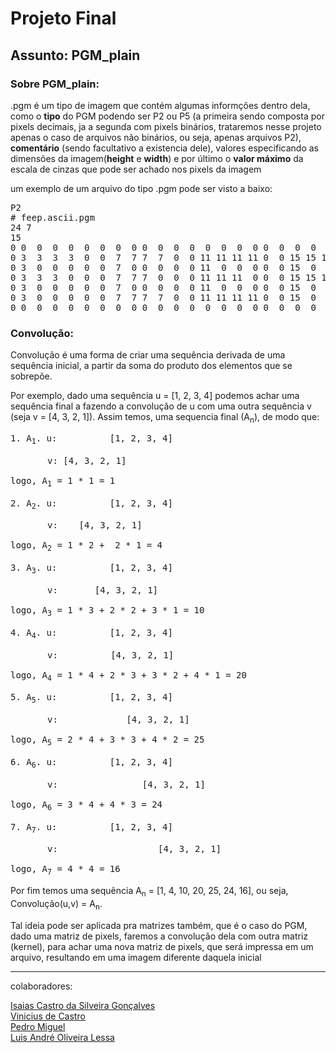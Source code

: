 # Projeto Final

## Assunto: PGM_plain

### Sobre PGM_plain:

.pgm é um tipo de imagem que contém algumas informções dentro dela, como o **tipo** do PGM podendo ser P2 ou P5 (a primeira sendo composta por pixels decimais, ja a segunda com pixels binários, trataremos nesse projeto apenas o caso de arquivos não binários, ou seja, apenas arquivos P2), **comentário** (sendo facultativo a existencia dele), valores especificando as dimensões da imagem(**height** e **width**) e por último o **valor máximo** da escala de cinzas que pode ser achado nos pixels da imagem

um exemplo de um arquivo do tipo .pgm pode ser visto a baixo:

<pre>
P2 
# feep.ascii.pgm 
24 7 
15 
0 0  0  0  0  0  0  0  0 0  0  0  0  0  0  0  0 0  0  0  0  0  0  0
0 3  3  3  3  0  0  7  7 7  7  0  0 11 11 11 11 0  0 15 15 15 15  0
0 3  0  0  0  0  0  7  0 0  0  0  0 11  0  0  0 0  0 15  0  0 15  0
0 3  3  3  0  0  0  7  7 7  0  0  0 11 11 11  0 0  0 15 15 15 15  0
0 3  0  0  0  0  0  7  0 0  0  0  0 11  0  0  0 0  0 15  0  0  0  0
0 3  0  0  0  0  0  7  7 7  7  0  0 11 11 11 11 0  0 15  0  0  0  0
0 0  0  0  0  0  0  0  0 0  0  0  0  0  0  0  0 0  0  0  0  0  0  0
</pre>

### Convolução:

Convolução é uma forma de criar uma sequência derivada de uma sequência inicial, a partir da soma do produto dos elementos que se sobrepõe.

Por exemplo, dado uma sequência u = [1, 2, 3, 4] podemos achar uma sequência final a fazendo a convolução de u com uma outra sequência v (seja v = [4, 3, 2, 1]).
Assim temos, uma sequencia final (A<sub>n</sub>), de modo que:<br>

<pre>
1. A<sub>1</sub>. u:          [1, 2, 3, 4]<br>
       v: [4, 3, 2, 1]

logo, A<sub>1</sub> = 1 * 1 = 1

2. A<sub>2</sub>. u:          [1, 2, 3, 4]<br>
       v:    [4, 3, 2, 1]

logo, A<sub>2</sub> = 1 * 2 +  2 * 1 = 4

3. A<sub>3</sub>. u:          [1, 2, 3, 4]<br>
       v:       [4, 3, 2, 1]

logo, A<sub>3</sub> = 1 * 3 + 2 * 2 + 3 * 1 = 10

4. A<sub>4</sub>. u:          [1, 2, 3, 4]<br>
       v:          [4, 3, 2, 1]

logo, A<sub>4</sub> = 1 * 4 + 2 * 3 + 3 * 2 + 4 * 1 = 20

5. A<sub>5</sub>. u:          [1, 2, 3, 4]<br>
       v:             [4, 3, 2, 1]

logo, A<sub>5</sub> = 2 * 4 + 3 * 3 + 4 * 2 = 25

6. A<sub>6</sub>. u:          [1, 2, 3, 4]<br>
       v:                [4, 3, 2, 1]

logo, A<sub>6</sub> = 3 * 4 + 4 * 3 = 24

7. A<sub>7</sub>. u:          [1, 2, 3, 4]<br>
       v:                   [4, 3, 2, 1]

logo, A<sub>7</sub> = 4 * 4 = 16
</pre>

Por fim temos uma sequência A<sub>n</sub> = [1, 4, 10, 20, 25, 24, 16], ou seja, Convolução(u,v) = A<sub>n</sub>.

Tal ideia pode ser aplicada pra matrizes também, que é o caso do PGM, dado uma matriz de pixels, faremos a convolução dela com outra matriz (kernel), para achar uma nova matriz de pixels, que será impressa em um arquivo, resultando em uma imagem diferente daquela inicial

<hr>

colaboradores: <br/>

[Isaias Castro da Silveira Gonçalves](https://github.com/Isaias00C)<br/>
[Vinicius de Castro](https://github.com/Vinicius-de-Castro)<br/>
[Pedro Miguel](https://github.com/PMiguelit0)<br/>
[Luis André Oliveira Lessa](https://github.com/LuisLessa01)<br/>
